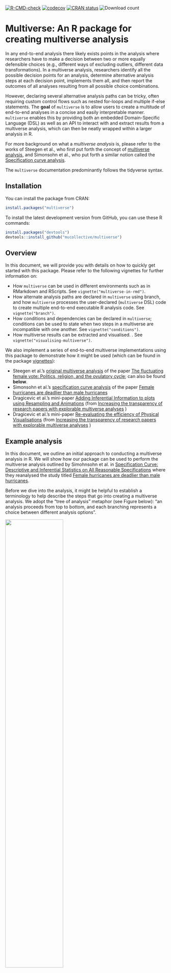 <!-- badges: start -->

[![R-CMD-check](https://github.com/MUCollective/multiverse/workflows/R-CMD-check/badge.svg)](https://github.com/MUCollective/multiverse/actions)
[![codecov](https://codecov.io/gh/MUCollective/multiverse/branch/master/graph/badge.svg?token=LsJtjiw42J)](https://app.codecov.io/gh/MUCollective/multiverse)
[![CRAN
status](https://www.r-pkg.org/badges/version/multiverse)](https://cran.r-project.org/package=multiverse)
![Download
count](https://cranlogs.r-pkg.org/badges/last-month/multiverse)

<!-- badges: end -->

# Multiverse: An R package for creating multiverse analysis

In any end-to-end analysis there likely exists points in the analysis
where researchers have to make a decision between two or more equally
defensible choices (e.g., different ways of excluding outliers,
different data transformations). In a multiverse analysis, researchers
identify all the possible decision points for an analysis, determine
alternative analysis steps at each decision point, implements them all,
and then report the outcomes of all analyses resulting from all possible
choice combinations.

However, declaring several alternative analysis paths can be tricky,
often requiring custom control flows such as nested for-loops and
multiple if-else statements. The **goal** of `multiverse` is to allow
users to create a multitude of end-to-end analyses in a concise and
easily interpretable manner. `multiverse` enables this by providing both
an embedded Domain-Specific Language (DSL) as well as an API to interact
with and extract results from a multiverse analysis, which can then be
neatly wrapped within a larger analysis in R.

For more background on what a *multiverse analysis* is, please refer to
the works of Steegen et al., who first put forth the concept of
[multiverse analysis](https://doi.org/10.1177/1745691616658637), and
Simonsohn et al., who put forth a similar notion called the
[Specification curve analysis](http://dx.doi.org/10.2139/ssrn.2694998).

The `multiverse` documentation predominantly follows the tidyverse
syntax.

## Installation

You can install the package from CRAN:

``` r
install.packages("multiverse")
```

To install the latest development version from GitHub, you can use these
R commands:

``` r
install.packages("devtools")
devtools::install_github("mucollective/multiverse")
```

## Overview

In this document, we will provide you with details on how to quickly get
started with this package. Please refer to the following vignettes for
further information on:

-   How `multiverse` can be used in different environments such as in
    RMarkdown and RScripts. See `vignette("multiverse-in-rmd")`.
-   How alternate analysis paths are declared in `multiverse` using
    branch, and how `multiverse` processes the user-declared
    (`multiverse` DSL) code to create multiple end-to-end executable R
    analysis code. See `vignette("branch")`.
-   How conditions and dependencies can be declared in `multiverse`;
    conditions can be used to state when two steps in a multiverse are
    incompatible with one another. See `vignette("conditions")`.
-   How multiverse results can be extracted and visualised. . See
    `vignette("visualising-multiverse")`.

We also implement a series of end-to-end multiverse implementations
using this package to demonstrate how it might be used (which can be
found in the package
[vignettes](https://mucollective.github.io/multiverse/)):

-   Steegen et al.’s [original multiverse
    analysis](https://doi.org/10.1177/1745691616658637) of the paper
    [The fluctuating female vote: Politics, religion, and the ovulatory
    cycle](https://doi.org/10.1177/0956797612466416); can also be found
    **below**.
-   Simonsohn et al.’s [specification curve
    analysis](http://dx.doi.org/10.2139/ssrn.2694998) of the paper
    [Female hurricanes are deadlier than male
    hurricanes](https://doi.org/10.1073/pnas.1402786111)
-   Dragicevic et al.’s mini-paper [Adding Inferential Information to
    plots using Resampling and
    Animations](https://explorablemultiverse.github.io/examples/dance/)
    (from [Increasing the transparency of research papers with
    explorable multiverse
    analyses](https://hal.inria.fr/hal-01976951/document) )
-   Dragicevic et al.’s mini-paper [Re-evaluating the efficiency of
    Physical
    Visualisations](https://explorablemultiverse.github.io/examples/frequentist/)
    (from [Increasing the transparency of research papers with
    explorable multiverse
    analyses](https://hal.inria.fr/hal-01976951/document) )

## Example analysis

In this document, we outline an initial approach to conducting a
multiverse analysis in R. We will show how our package can be used to
perform the multiverse analysis outlined by Simohnsohn et al. in
[Specification Curve: Descriptive and Inferential Statistics on All
Reasonable Specifications](http://dx.doi.org/10.2139/ssrn.2694998) where
they reanalysed the study titled [Female hurricanes are deadlier than
male hurricanes](https://doi.org/10.1073/pnas.1402786111).

Before we dive into the analysis, it might be helpful to establish a
terminology to help describe the steps that go into creating a
multiverse analysis. We adopt the “tree of analysis” metaphor (see
Figure below): “an analysis proceeds from top to bottom, and each
branching represents a choice between different analysis options”.

<img src="vignettes/figures/00-reporting-strategies.png" width="60%" />

In this terminology:

-   a *parameter* represents a node in the tree that has more than one
    child—a point in the analysis where the analyst must decide between
    reasonable alternatives
-   an *option* is one of those children.
-   A singular analysis (i.e. universe) is a complete path from the root
    to a leaf.

### Background: The Data

The dataset used by Jung et al., in their study [Female hurricanes are
deadlier than male hurricanes](https://doi.org/10.1073/pnas.1402786111),
contained information on 94 hurricanes from a list published by National
Oceanic and Atmospheric Administration (NOAA). For each storm, the
authors compiled information on the year (`year`), number of deaths
(`deaths`), minimum pressure (`pressure`), maximum wind speed at time of
landfall (`wind`), dollar amount of property damages (`damage`) and
hurricane severity or category of the storm (category). Nine independent
coders were asked to rate the names of the hurricanes on a two-item
11-point scale (1 = more masculine; 11 = more feminine), and the
`femininity` of each name was computed as the mean of these two items.

We first load the raw data and store it as a tibble. The data is
provided with the package and can be loaded using the `data("hurricane)`
command.

``` r
data("hurricane")
hurricane_data <- hurricane %>%
    # rename some variables
    rename(
        year = Year,
        name = Name,
        dam = NDAM,
        death = alldeaths,
        female = Gender_MF,
        masfem = MasFem,
        category = Category,
        pressure = Minpressure_Updated_2014,
        wind = HighestWindSpeed
    ) %>%
    # create new variables
    # which are relevant later on
    mutate(
        post = ifelse(year>1979, 1, 0),
        zcat = as.numeric(scale(category)),
        zpressure = -scale(pressure),
        zwind = as.numeric(scale(wind)),
        z3 = as.numeric((zpressure + zcat + zwind) / 3)
    )
```

The data look like this:

``` r
hurricane_data %>%
  head()
#>   year     name  masfem MinPressure_before pressure female category death wind
#> 1 1950     Easy 5.40625                958      960      0        3     2  125
#> 2 1950     King 1.59375                955      955      0        4     4  134
#> 3 1952     Able 2.96875                985      985      0        1     3  125
#> 4 1953  Barbara 8.62500                987      987      1        1     1   75
#> 5 1953 Florence 7.87500                985      985      1        1     0  115
#> 6 1954    Carol 8.53125                960      960      1        3    60  115
#>     dam Elapsed.Yrs Source post       zcat  zpressure       zwind         z3
#> 1  2380          63    MWR    0  0.8281862  0.2017975 -0.02006244  0.3366404
#> 2  7220          63    MWR    0  1.7661320  0.4513891  0.27257241  0.8300312
#> 3   210          61    MWR    0 -1.0477054 -1.0461607 -0.02006244 -0.7046428
#> 4    78          60    MWR    0 -1.0477054 -1.1459973 -1.64581157 -1.2798381
#> 5    21          60    MWR    0 -1.0477054 -1.0461607 -0.34521226 -0.8130261
#> 6 24962          59    MWR    0  0.8281862  0.2017975 -0.34521226  0.2282571
```

### A single data set analysis: one possible analysis among many

The original analysis removed the two hurricanes with the highest death
toll as outliers. To test their hypothesis that hurricanes with more
feminine names result in more deaths, the authors fit a negative
binomial model using the number of deaths as the response variable (due
to some issues with implementing the negative binomial model in R, we
approximate it by fitting a poisson model instead). For predictors, they
use `femininity`, `damages`, standardised value of pressure
(`zpressure)`, interaction between `femininity` and `damages`, and the
interaction between `femininity` and `zpressure`.

The following code block contains the steps involved in implementing the
original analysis:

``` r
df.filtered = hurricane_data %>% 
  filter(name != "Katrina" & name != "Audrey") %>%
  mutate(zpressure = -scale(pressure))

fit = glm(
  death ~ masfem * dam + masfem * zpressure,
  data = df.filtered,
  family = "poisson"
)
```

The result below indicates that there is a small but positive effect of
`masfem` (femininity of the name of a hurricane) on `deaths`, when
controlled for damages. This appears to support the original hypothesis.

``` r
tidy(fit) %>%
  filter(term != "(Intercept)") %>%
  ggplot() +
  geom_vline(xintercept = 0, color = "red") +
  geom_pointinterval(aes(x = estimate, y = term, xmin = estimate + qnorm(0.025)*std.error, xmax = estimate + qnorm(0.975)*std.error)) +
  theme_minimal()
```

![results from a single analysis: point estimates and 95% confidence
intervals of all the coefficients of the
predictors](man/figures/universe-summary-1.png)

However, the original analysis involved at least four analysis decisions
(A-D), and at each decision point (node) alternative choices may have
led to a different result. These decisions are highlighted in the figure
below:

<img src="vignettes/figures/00-default-analysis.png" width="90%" />

Several subsequent studies, each proposing a different analysis
strategy, found no presence of such an effect, suggesting that the
original finding may have been a result of a idiosyncratic combination
of analysis choices. Data analysis can often involve several decisions
involving two or more options. In most statistical analysis, these
decisions are taken by the researcher based on some reasonable
justification. However, for several decisions, there can be more than
one reasonable option to choose from. A multiverse analysis makes all
such decisions explicit and conducts the complete analysis for all
combinations of options (of each decision). Below, we use this analysis
as an example of how a single analysis can be extended to a multiverse
analysis.

## Multiverse specification

`multiverse` provides flexible functions which can be used to easily
multiplex over alternative analysis steps, and perform a multiverse
analysis. To describe both the features of multiverse and to sketch out
how an analyst might progressively create a multiverse from the bottom
up, we describe how to modify the traditional, single-universe analysis
from the previous figure in to a multiverse analysis.

The first step is to load the library and define a *new multiverse*,
which is the variable `M`. We will use this multiverse object to create
a set of universes, each representing a different way of analysing our
data.

``` r
#load the library
library(multiverse)

#create multiverse object
M = multiverse()
```

### Two ways to building a multiverse

Through the `multiverse` DSL, users are specifying multiple analysis
paths at the same time. The DSL cannot be executed directly in an R
environment or R code chunk and needs to be declared, processed and
executed in a special environment. To be more precise, `multiverse`
takes the user declared code, parses and rewrites the code into multiple
versions of valid R code, each corresponding to an unique analysis path
in the multiverse. For more information on this processing step, see
vignette(branch)

To get around these limitations, we need to declare this (multiverse
DSL) code “inside a multiverse object”. The `multiverse` package
facilitates this through some boilerplate code:

-   *multiverse code chunks*: allows users to declare multiverse code in
    a dedicated code chunk, and is more consistent with the interactive
    programming interface of RStudio.
-   the `inside()` function: allows users to declare multiverse code in
    RScripts (or within regular R code blocks).

**Note** that the `inside` function is more suited for a script-style
implementation. When using the interactive programming interface of
RStudio, user should use `multiverse code chunks`.

#### Multiverse code blocks

RMarkdown [supports languages other than
R](https://bookdown.org/yihui/rmarkdown/language-engines.html) and these
languages have dedicated code blocks. We extend this by providing
[*multiverse code
blocks*](https://mucollective.github.io/multiverse/articles/multiverse-in-rmd.html)
which can be used instead of the regular `r` code block to write code
inside a multiverse object (see \link{multiverse-in-rmd} for more
details on using the multiverse code blocks with RMarkdown). A
*multiverse code block* is a custom engine designed to work with the
`multiverse` package, to implement the multiverse analyses. This allows
you to write more concise code and is more consistent with the
interactive programming interface of RStudio. Below we show how code can
be implemented using the *multiverse code block:* (***Note: if you are
using an RScript or the R console, please skip to the next section as
executing the code below will throw an error***)

    ```{multiverse default-m-1, inside = M}
    # here we just create the variable `df` in the multiverse
    df = hurricane_data

    # here, we perform a `filter` operation in the multiverse
    df.filtered = df %>%
      filter(branch(death_outliers,
          "no_exclusion" ~ TRUE,
          "most_extreme" ~ name != "Katrina",
          "two_most_extreme" ~ !(name %in% c("Katrina", "Audrey"))
    ))
    ```

The code within the `filter` function call is written in the
`multiverse` DSL and cannot be executed directly in R. For now, ignore
what the `branch` function does as we will discuss about this in more
detail in the next section. When this code is written and executed
inside a *multiverse code block*, it allows the multiverse library to
process and compile it to three different analyses.

We provide the ability to declare multiverse code block as an *AddIn* in
RStudio. Users can click on *AddIns* toolbar menu in RStudio (see the
image below). This would create a multiverse code block at the location
of the cursor in the document.

<img src="vignettes/figures/01-multiverse-addins.png" width="90%" />

Alternately, users can insert a multiverse code block using a keyboard
shortcut. Users can create a keyboard shortcut to declare a multiverse
code block inside a RMarkdown document through the following steps:

-   Tools \> Addins \> Browse Addins… \> Keyboard Shortcuts
-   Next, in the filter input field, type *multiverse*. You will see one
    result with “Insert multiverse code chunk” as the name.
-   Click on the Shortcut field and press Cmd+Option+M (on Mac OS) or
    Ctrl+Shift+Alt+M (on Windows).
-   Click “Apply” and exit the dialog box

Please refer to \link{multiverse-in-rmd} for more details on using the
multiverse code blocks with RMarkdown. The vignette also contains
information on steps for debugging some of the common problems in
assigning keyboard shortcuts.

#### `inside()`

Alternatively, when working with RScripts (or in a regular `r` code
block), users can make use of the `inside()` function to write code
inside a multiverse object. `inside()` takes in two arguments:

1.  the multiverse object, M; and
2.  the code for the analysis (including branches). Note that if you are
    passing multiple expressions, they should be enclosed within `{}`.

Note that `inside()` is primarily designed for script style programming.
If a user is working with an RScript, the previous code can be declared
“inside the multiverse object” using the `inside()` function as follows:

``` r
# here we just create the variable `df` in the multiverse
inside(M, df = hurricane_data)

# here, we perform two `mutate` operations in the multiverse.
# although they could have been chained, this illustrates 
# how multiple variables can be declared together using the `{}`
inside(M, {
  df.filtered = df %>%
    filter(branch(death_outliers,
        "no_exclusion" ~ TRUE,
        "most_extreme" ~ name != "Katrina",
        "two_most_extreme" ~ !(name %in% c("Katrina", "Audrey"))
  ))
})
```

In the rest of this vignette, we will use **multiverse code blocks** to
specify the multiverse. Please refer to the vignette
(`vignette("multiverse-in-rmd")`) for more details on **declaring
multiverse analyses in both RMarkdown and RScripts**

### Declaring alternative analysis

After you’ve specified the appropriate boilerplate which is necessary to
use the `multiverse` DSL, the next step is to define our possible
alternate analysis paths. The multiverse package includes functions that
aim to make it easy to declare multiple alternate choices at each
analysis decision point. We do this by enabling analysts to declare code
using syntax which is as close to that of a single universe analysis as
possible. Consider these first few lines from the transformation code in
the single analysis above:

``` r
df.filtered = hurricane_data %>% 
  filter(name != "Katrina" & name != "Audrey")
```

Here, the researchers are faced with the decision of which hurricanes to
exclude as outliers. They decide to exclude the two hurricanes which
have caused the most deaths. However, this decision is arbitrary. Why
not include all hurricanes? Why not exclude only the one with most
deaths? Thus we could have three possible ways of removing outliers
based on extreme number of deaths:

-   No exclusion
-   Remove one most extreme hurricane
-   Remove two most extreme hurricanes

To create a multiverse that includes these three possible analysis
options, we use the `branch()` function. The `branch()` function accepts
three or more arguments. The first argument defines a *parameter* (here
`death outliers`). The subsequent arguments, which we refer to as
*options*, define the different choices that a researcher can make at
that decision node of their analysis; these follow the syntax
`<option_name> ~ <option_definition>`. The `<option_name>` part is
intended to allow naming the branches with meaningful names to help the
user keep track of declared options (in the multiverse specification
below, “no_exclusion”, “most_extreme”, “two_most_extreme” are used as
option names). However, names can be omitted; if omitted, the entire
syntax for performing that operation will be treated as the name for
that particular option.

Putting it all together, a decision point in a multiverse analysis can
thus be declared as:

    ```{multiverse branch_definition, inside = M}
    # here we just create the variable `df` in the multiverse
    df = hurricane_data

    # here, we perform a `filter` operation in the multiverse
    df.filtered = df %>%
      filter(branch(death_outliers,
          "no_exclusion" ~ TRUE,
          "most_extreme" ~ name != "Katrina",
          "two_most_extreme" ~ !(name %in% c("Katrina", "Audrey"))
    ))
    ```

The `multiverse` library then takes this user-declared syntax in the
multiverse DSL and and compiles it into three separate, executable R
expressions as shown in the figure below:

<img src="vignettes/figures/02-branch.png" width="90%" />

More details on the `branch()` function can be found in the
corresponding `vignette(branch)`.

## Interfacing with the multiverse

Once you add the code to the multiverse, it automatically processes the
code to identify the `parameters` and the corresponding `options` that
have been defined for each parameter.

Once the code has been added, the `multiverse` object will have the
following attributes:

1.  `parameters`, which is a list of parameters

``` r
parameters(M)
#> $death_outliers
#> $death_outliers[[1]]
#> [1] "no_exclusion"
#> 
#> $death_outliers[[2]]
#> [1] "most_extreme"
#> 
#> $death_outliers[[3]]
#> [1] "two_most_extreme"
```

1.  `conditions`, which is a list of conditions (we’ll define this
    later)

2.  `expand` returns a table where each row corresponds to a single
    analysis path (i.e., a single universe). This view provides the user
    with the information of which choices have resulted in the analysis
    path, along with the entire unevaluated code expression
    corresponding to each analysis. Analysts can use this table to
    explore multiverse specifications with all the tools available in R
    and RStudio for exploring data tables.

``` r
expand(M)
#> # A tibble: 3 × 6
#>   .universe death_outliers   .parameter_assignment .code        .results .errors
#>       <int> <chr>            <list>                <list>       <list>   <list> 
#> 1         1 no_exclusion     <named list [1]>      <named list> <env>    <lgl>  
#> 2         2 most_extreme     <named list [1]>      <named list> <env>    <lgl>  
#> 3         3 two_most_extreme <named list [1]>      <named list> <env>    <lgl>
```

1.  `code`, which is the code that the user passes to the multiverse to
    conduct a multiverse analysis. However, we do not execute this code
    and it is stored unevaluated. The user can interactively edit and
    rewrite this code, and can execute it for the current analysis or
    the entire multiverse using dedicated functions.

``` r
code(M)
#> $branch_definition
#> {
#>     df = hurricane_data
#>     df.filtered = df %>% filter(branch(death_outliers, "no_exclusion" ~ 
#>         TRUE, "most_extreme" ~ name != "Katrina", "two_most_extreme" ~ 
#>         !(name %in% c("Katrina", "Audrey"))))
#> }
```

1.  `extract_variables(M, <variable names>)` extracts the supplied
    variable from the results of each analysis path, returning a table
    similar to the output of `expand(M)`, but with new columns for each
    variable that has been extracted. This would allow an analyst to,
    for example, extract summary statistics or even entire data tables
    from all universes simultaneously. These columns can easily be
    turned into long format data tables using the `tidyverse` packages
    and then visualized using the `ggplot2` package

``` r
extract_variables(M, df.filtered)
#> # A tibble: 3 × 7
#>   .universe death_outliers   .parameter_a…¹ .code        .resu…² .errors df.fi…³
#>       <int> <chr>            <list>         <list>       <list>  <list>  <list> 
#> 1         1 no_exclusion     <named list>   <named list> <env>   <lgl>   <df>   
#> 2         2 most_extreme     <named list>   <named list> <env>   <lgl>   <df>   
#> 3         3 two_most_extreme <named list>   <named list> <env>   <lgl>   <df>   
#> # … with abbreviated variable names ¹​.parameter_assignment, ²​.results,
#> #   ³​df.filtered
```

## Building up a complete analysis

Subsequent branch calls will progressively expand the multiverse, by
enumerating all possible combinations. We will now expand our multiverse
to include other possible decision points in the analysis where
reasonable alternatives could have been chosen. For instance, the
researchers could have:

1.  used a binary indicator for whether a hurricane’s name was female,
    instead of the 11-point rating of how feminine the name of a
    hurricane was
2.  log transformed the `damage` variable, as it is a positive only
    value with a long right-tail

This would result in 3 × 2 × 2 = 12 analysis paths.

    ```{multiverse label = variable_definitions, inside = M}
        df.filtered <- df.filtered %>%
            mutate(
                femininity = branch(femininity_calculation,
                  "masfem" ~ masfem,
                  "female" ~ female
                ),
                damage = branch(damage_transform,
                  "no_transform" ~ identity(dam),
                  "log_transform" ~ log(dam)
                )
            )
    ```

The next step in this multiverse analysis is to estimate the effect of
`femininity` on `deaths` using linear regression. There are multiple
decisions involved at this step. We take this opportunity to introduce
certain scenarios that an analyst may encounter while attempting to
create a multiverse, that may be difficult to discover but are supported
by the library.

### Reusing analysis parameters in `branch()`

One way of implementing this regression analysis may be a poisson model
with the number of deaths caused by the hurricane as the response
variable. Recall that this is specified as:

``` r
fit = glm(death ~ masfem * dam + masfem * zpressure, data = df.filtered, family = "poisson")
```

Although this is a reasonable choice for count data, one can also argue
for a log-linear regression model instead, as count data such as deaths
tend to be approximately log-normally distributed.

Specifying this in a multiverse analysis may require changes in two
different locations in the code: the specification of the `deaths`
dependent variable and the value of the `family` argument. However,
these are not two separate decisions, but rather a consequence of the
same analysis parameter: the choice of model. Often, a single analysis
parameter will require the analyst to change the code in more than one
location. To represent these semantics, multiverse allows us to re-use
the same analysis parameter in multiple `branch()` statements, so long
as each `branch()` uses the exact same set of analysis options. In a
branch on a previously defined parameter, option names must be the same,
but the code for each option can be different. Thus, we represent the
consequences of the choice of model with a single analysis parameter:
model. We insert two branch() statements using this parameter, one to
set the variable transformation and one to set the family.

    ```{multiverse label = variable_definitions, inside = M}
    fit <- glm(branch(model,
            "linear" ~ log(death+1),
            "poisson" ~ death
        ) ~ femininity * damage + femininity * zpressure,
        family = branch(model, 
            "linear" ~ gaussian, 
            "poisson" ~ poisson
        ), data = df.filtered)
    ```

### Specifying conditions in the multiverse analysis

Another decision that was made at this step was the choice of
predictors, which includes the interaction between `femininity` and
`damage`, and between `femininity` and `zpressure.` Here, the predictors
`damage` and `zpressure` are used as measures of the storm severity,
with the interaction between femininity and damage indicating whether
the main effect is stronger in more “destructive” or “severe” storms.
Yet again, there are other reasonable approaches to study the primary
effect which may include *no interaction term* or only include
interactions between femininity and variables such as pressure, wind or
category in conjunction with the interaction between femininity and
damage.

In a multiverse analysis, there may arise such dependencies between two
or more analysis parameters that make certain analysis paths
inconsistent, or even impossible. In other words, the applicability of
some analysis options may be conditional on a previous, upstream
decision. By default, multiverse assumes all combinations of options are
valid. However, it provides a flexible way to specify that an analysis
option is incompatible with previously-specified analysis options. These
dependencies can be specified using the `%when%` operator followed by a
boolean expression, right after the option name. Here, interaction term
between `femininity` and `zpressure` only make sense in the presence of
the interaction involving `damage`, so we use a `%when%` expression in
the definition of the `other_predictors` analysis parameter.

This results in the following multiverse specification (for now, let’s
ignore the previous decision on choice of models):

    ```{multiverse label = variable_definitions, inside = M}
    fit <- glm(death ~ 
              branch(main_interaction,
                  "no" ~ femininity + damage,
                  "yes" ~ femininity * damage
              ) + branch(other_predictors,
                  "none" ~ NULL,
                  "pressure" %when% (main_interaction == "yes") ~ femininity * zpressure,
                  "wind" %when% (main_interaction == "yes") ~ femininity * zwind,
                  "category" %when% (main_interaction == "yes") ~ femininity * zcat,
                  "all" %when% (main_interaction == "yes") ~ femininity * z3,
                  "all_no_interaction" %when% (main_interaction == "no") ~ z3
              ), family = "poisson", data = df)
    ```

For more details on how this can be done, as well as other details on
conditions, please refer to vignette(conditions).

## Executing multiverse code

As with code chunks in a typical computational notebook, users can
execute a multiverse code chunk in the interactive editor in RStudio.
When a user executes a single code chunk, multiverse internally
transforms the input from that code chunk into one unevaluated
expression (R’s internal representation of an abstract syntax tree) for
each unique combination of analysis options and immediately executes the
default analysis: the analysis path obtained by taking the first
analysis option at each decision point. The default analysis is executed
in the current active R environment (i.e. the same environment that
regular R code blocks are executed in — the R Global Environment). Thus,
the result of the default analysis is always accessible to the user. The
output of an executed code chunk (text or visualisation) is displayed
immediately below it, mimicking notebook code chunks

    ```{multiverse label = default-m-3, inside = M}
    fit = glm(branch(model, "linear" ~ log(death + 1), "poisson" ~ death) ~ 
              branch(main_interaction,
                  "no" ~ femininity + damage,
                  "yes" ~ femininity * damage
              ) + branch(other_predictors,
                  "none" ~ NULL,
                  "pressure" %when% (main_interaction == "yes") ~ femininity * zpressure,
                  "wind" %when% (main_interaction == "yes") ~ femininity * zwind,
                  "category" %when% (main_interaction == "yes") ~ femininity * zcat,
                  "all" %when% (main_interaction == "yes") ~ femininity * z3,
                  "all_no_interaction" %when% (main_interaction == "no") ~ z3
              ) + branch(covariates, "1" ~ NULL, "2" ~ year:damage, "3" ~ post:damage), 
              family = branch(model, "linear" ~ "gaussian", "poisson" ~ "poisson"),  
              data = df)
    ```

The following code chunk illustrates this behavior. Even though the
variable `fit` was defined in a multiverse code block, since the default
analysis is executed in the active R environment, the version
corresponding to the default analysis can be accessed directly in R:

``` r
broom::tidy(fit)
#> # A tibble: 6 × 5
#>   term               estimate   std.error statistic   p.value
#>   <chr>                 <dbl>       <dbl>     <dbl>     <dbl>
#> 1 (Intercept)      2.10       0.0918          22.9  1.12e-115
#> 2 masfem           0.0465     0.0123           3.77 1.63e-  4
#> 3 dam              0.0000195  0.00000338       5.77 8.10e-  9
#> 4 zpressure        0.144      0.106            1.35 1.76e-  1
#> 5 masfem:dam       0.00000110 0.000000421      2.61 8.94e-  3
#> 6 masfem:zpressure 0.0266     0.0132           2.02 4.33e-  2
```

Analysts can change which analysis path is executed by default. Inline
code output of a single analysis path (and the ability to select that
path) is meant to support the familiar trial and error workflow of data
analysts and to aid debugging.

## Executing the entire multiverse

To execute all unique analysis paths in the multiverse, an analyst can
call `execute_multiverse(M)`. We support local parallelisation with an
optional cores argument indicating the number of cpu cores to use. The
multiverse object can also be easily adapted to use with existing
parallel computing packages in R, such as
[future](https://CRAN.R-project.org/package=future), to run analyses
across computing clusters.

## Debugging and Diagnosing Errors

For the default analysis, as it executes in the R environment, users
have access to the same set of debugging utilities that R provides. When
the user executes the entire multiverse, the library outputs the error
message, a traceback—an object containing the entire call stack that
caused the error—and the index of the corresponding analysis path in
which the error was encountered. The execution of the remaining analysis
paths in the multiverse are not halted if any errors are encountered.
The traceback is helpful to identify the location of the error, as often
R expressions return unidentifiable error messages.
`execute_universe(<universe ID>)` (universe ID are found in the table
output by `expand()`, see below) allows analysts to execute a particular
analysis path and reproduce errors encountered in the execution of that
specific path.

<img src="vignettes/figures/06-expand.png" width="90%" />

## Conclusion

In this document, we covered details to help you quickly get started
with this package. Please refer to the following vignettes for further
information on:

-   How `multiverse` can be used in different environments such as in
    RMarkdown and RScripts. See `vignette("multiverse-in-rmd")`.
-   How alternate analysis paths are declared in `multiverse` using
    branch, and how `multiverse` processes the user-declared
    (`multiverse` DSL) code to create multiple end-to-end executable R
    analysis code. See `vignette("branch")`.
-   How conditions and dependencies can be declared in `multiverse`;
    conditions can be used to state when two steps in a multiverse are
    incompatible with one another. See `vignette("conditions")`.
-   How multiverse results can be extracted and visualised. . See
    `vignette("visualising-multiverse")`.

We also implement a series of other end-to-end multiverse
implementations using this package to demonstrate how it might be used:

-   Simonsohn et al.’s [specification curve
    analysis](http://dx.doi.org/10.2139/ssrn.2694998) of the paper
    [Female hurricanes are deadlier than male
    hurricanes](https://doi.org/10.1073/pnas.1402786111)
-   Dragicevic et al.’s mini-paper [Adding Inferential Information to
    plots using Resampling and
    Animations](https://explorablemultiverse.github.io/examples/dance/)
    (from [Increasing the transparency of research papers with
    explorable multiverse
    analyses](https://hal.inria.fr/hal-01976951/document) )
-   Dragicevic et al.’s mini-paper [Re-evaluating the efficiency of
    Physical
    Visualisations](https://explorablemultiverse.github.io/examples/frequentist/)
    (from [Increasing the transparency of research papers with
    explorable multiverse
    analyses](https://hal.inria.fr/hal-01976951/document) )

